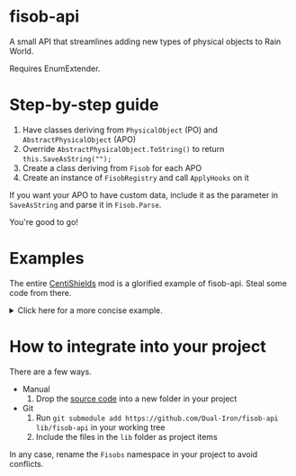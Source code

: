 # fisob-api
A small API that streamlines adding new types of physical objects to Rain World.

Requires EnumExtender.

# Step-by-step guide
1. Have classes deriving from `PhysicalObject` (PO) and `AbstractPhysicalObject` (APO)
2. Override `AbstractPhysicalObject.ToString()` to return `this.SaveAsString("");`
3. Create a class deriving from `Fisob` for each APO
4. Create an instance of `FisobRegistry` and call `ApplyHooks` on it

If you want your APO to have custom data, include it as the parameter in `SaveAsString` and parse it in `Fisob.Parse`.

You're good to go!

# Examples

The entire [CentiShields](https://github.com/Dual-Iron/centipede-shields) mod is a glorified example of fisob-api. Steal some code from there.

<details>
    <summary>Click here for a more concise example.</summary>
    
```cs
class CustomFisob : Fisob {
    public static readonly CustomFisob Instance = new CustomFisob();
    
    private CustomFisob() : base("custom_fisob") { }

    public override AbstractPhysicalObject Parse(World world, EntitySaveData saveData) {
        return new CustomAPO(world, saveData.Pos, saveData.ID);
    }
}

class CustomAPO : AbstractPhysicalObject {
    public CustomAPO(World world, WorldCoordinate pos, EntityID ID) : base(world, CustomFisob.Instance.Type, null, pos, ID) { }
    
    public override string ToString() => this.SaveAsString("");
    
    public override void Realize() {
        base.Realize();
        if (realizedObject == null)
            realizedObject = new CustomPO(...);
    }
}

class CustomPO : PhysicalObject {
    // etc...
    // To spawn a CustomPO in the world, use `new CustomAPO(world, pos, world.game.GetNewID()).Spawn()`.
}

class MyMod {
    void OnEnable() {
        new FisobRegistry(new[] { CustomFisob.Instance }).ApplyHooks();
    }
}
```
</details>

# How to integrate into your project
There are a few ways.
- Manual
    1. Drop the [source code](https://github.com/Dual-Iron/fisob-api/archive/refs/heads/master.zip) into a new folder in your project
- Git
    1. Run `git submodule add https://github.com/Dual-Iron/fisob-api lib/fisob-api` in your working tree
    2. Include the files in the `lib` folder as project items

In any case, rename the `Fisobs` namespace in your project to avoid conflicts.
